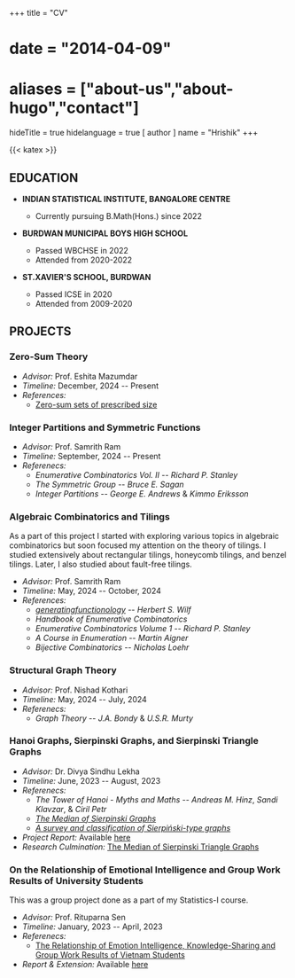+++
title = "CV"
# date = "2014-04-09"
# aliases = ["about-us","about-hugo","contact"]
hideTitle = true
hidelanguage = true
[ author ]
  name = "Hrishik"
+++

{{< katex >}}

## EDUCATION

- **INDIAN STATISTICAL INSTITUTE, BANGALORE CENTRE**
  - Currently pursuing B.Math(Hons.) since 2022

- **BURDWAN MUNICIPAL BOYS HIGH SCHOOL**
  - Passed WBCHSE in 2022
  - Attended from 2020-2022

- **ST.XAVIER'S SCHOOL, BURDWAN**
  - Passed ICSE in 2020
  - Attended from 2009-2020

## PROJECTS

### Zero-Sum Theory
- _Advisor:_ Prof. Eshita Mazumdar
- _Timeline:_ December, 2024 -- Present
- _References:_ 
  - [Zero-sum sets of prescribed size](https://www.cs.tau.ac.il/~nogaa/PDFS/egz1.pdf)

### Integer Partitions and Symmetric Functions
- _Advisor:_ Prof. Samrith Ram
- _Timeline:_ September, 2024 -- Present
- _Referenecs:_ 
  - _Enumerative Combinatorics Vol. II_ -- _Richard P. Stanley_
  - _The Symmetric Group_ -- _Bruce E. Sagan_
  - _Integer Partitions_ -- _George E. Andrews_ & _Kimmo Eriksson_

### Algebraic Combinatorics and Tilings
As a part of this project I started with exploring various topics in algebraic combinatorics but soon focused my attention on the theory of tilings. I studied extensively about rectangular tilings, honeycomb tilings, and benzel tilings. Later, I also studied about fault-free tilings.
- _Advisor:_ Prof. Samrith Ram
- _Timeline:_ May, 2024 -- October, 2024
- _References:_ 
  - _[generatingfunctionology](https://www2.math.upenn.edu/~wilf/gfology2.pdf)_ -- _Herbert S. Wilf_
  - _Handbook of Enumerative Combinatorics_
  - _Enumerative Combinatorics Volume 1_ -- _Richard P. Stanley_ 
  - _A Course in Enumeration_ -- _Martin Aigner_
  - _Bijective Combinatorics_ -- _Nicholas Loehr_

### Structural Graph Theory
- _Advisor:_ Prof. Nishad Kothari
- _Timeline:_ May, 2024 -- July, 2024
- _Referenecs:_
  - _Graph Theory_ -- _J.A. Bondy_ & _U.S.R. Murty_

### Hanoi Graphs, Sierpinski Graphs, and Sierpinski Triangle Graphs
- _Advisor:_ Dr. Divya Sindhu Lekha
- _Timeline:_ June, 2023 -- August, 2023
- _Referenecs:_
  - _The Tower of Hanoi - Myths and Maths_ -- _Andreas M. Hinz_, _Sandi Klavzar_, & _Ciril Petr_
  - _[The Median of Sierpinski Graphs](https://www.sciencedirect.com/science/article/abs/pii/S0166218X21000512)_
  - _[A survey and classification of Sierpiński-type graphs](https://www.sciencedirect.com/science/article/pii/S0166218X16304309)_
- _Project Report:_ Available [here](/pdfs/Hanoi_Graphs,Sierpinski_Graphs,Sierpinski_Triangle_Graphs.pdf)
- _Research Culmination:_ [The Median of Sierpinski Triangle Graphs](https://arxiv.org/abs/2408.12783)

### On the Relationship of Emotional Intelligence and Group Work Results of University Students
This was a group project done as a part of my Statistics-I course.
- _Advisor:_ Prof. Rituparna Sen
- _Timeline:_ January, 2023 -- April, 2023
- _Referenecs:_
  - [The Relationship of Emotion Intelligence, Knowledge-Sharing and Group Work Results of Vietnam Students](https://www.semanticscholar.org/paper/The-Relationship-of-Emotion-Intelligence%2C-and-Group-Le-Pham/1060e3a6a5caea76acdfe61b8abecf80d9dbd6f2?p2df)
- _Report & Extension:_ Available [here](https://www.isibang.ac.in/~rsen/Stat1new/7.pdf)
